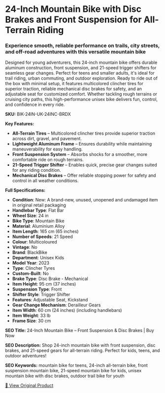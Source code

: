 # 24-Inch Mountain Bike with Disc Brakes and Front Suspension for All-Terrain Riding

### Experience smooth, reliable performance on trails, city streets, and off-road adventures with this versatile mountain bike

Designed for young adventurers, this 24-inch mountain bike offers durable aluminum construction, front suspension, and 21-speed trigger shifters for seamless gear changes. Perfect for teens and smaller adults, it's ideal for trail riding, urban commuting, and outdoor exploration. Ready to ride out of the box with minimal setup, it features multicolored clincher tires for superior traction, reliable mechanical disc brakes for safety, and an adjustable seat for customized comfort. Whether tackling rough terrains or cruising city paths, this high-performance unisex bike delivers fun, control, and confidence in every ride.

**SKU:** BIK-24IN-UK-24INC-BRDX

**Key Features:**
- **All-Terrain Tires** – Multicolored clincher tires provide superior traction across dirt, gravel, and pavement.
- **Lightweight Aluminum Frame** – Ensures durability while maintaining maneuverability for easy handling.
- **Front Suspension System** – Absorbs shocks for a smoother, more comfortable ride on rough terrains.
- **21-Speed Trigger Shifter** – Enables quick, precise gear changes suited for any riding condition.
- **Mechanical Disc Brakes** – Offer reliable stopping power for safety and control in all weather conditions.

**Full Specifications:**
- **Condition**: New: A brand-new, unused, unopened and undamaged item in original retail packaging
- **Handlebar Type**: Flat Bar
- **Wheel Size**: 24 in
- **Bike Type**: Mountain Bike
- **Material**: Aluminium Alloy
- **Item Length**: 165 cm (65 inches)
- **Number of Speeds**: 21 Speed
- **Colour**: Multicoloured
- **Vintage**: No
- **Brand**: BlackBike
- **Department**: Unisex Kids
- **Model Year**: 2023
- **Type**: Clincher Tyres
- **Custom-Built**: No
- **Brake Type**: Disc Brake - Mechanical
- **Item Height**: 95 cm (37 inches)
- **Suspension Type**: Front
- **Shifter Style**: Trigger Shifter
- **Features**: Adjustable Seat, Kickstand
- **Gear Change Mechanism**: Derailleur Gears
- **Item Width**: 60 cm (24 inches) (including handlebars)
- **Item Weight**: 33 lb
- **Frame Size**: 30 cm

**SEO Title:** 24-Inch Mountain Bike – Front Suspension & Disc Brakes | Buy Now

**SEO Description:** Shop 24-inch mountain bike with front suspension, disc brakes, and 21-speed gears for all-terrain riding. Perfect for kids, teens, and outdoor adventures!

**SEO Keywords:** mountain bike for teens, 24-inch all-terrain bike, front suspension mountain bike, 21-speed mountain bike for kids, unisex mountain bike with disc brakes, outdoor trail bike for youth

[🔗 View Original Product](https://www.ebay.co.uk/itm/235868878959)
